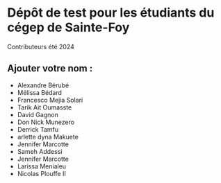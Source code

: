 # Dépôt de test pour les étudiants du cégep de Sainte-Foy
Contributeurs été 2024

## Ajouter votre nom : 

- Alexandre Bérubé
- Mélissa Bédard 
- Francesco Mejia Solari
- Tarik Ait Oumasste
- David Gagnon
- Don Nick Munezero
- Derrick Tamfu
- arlette dyna Makuete
- Jennifer Marcotte 
- Sameh Addessi
- Jennifer Marcotte
- Larissa Menialeu
- Nicolas Plouffe II
